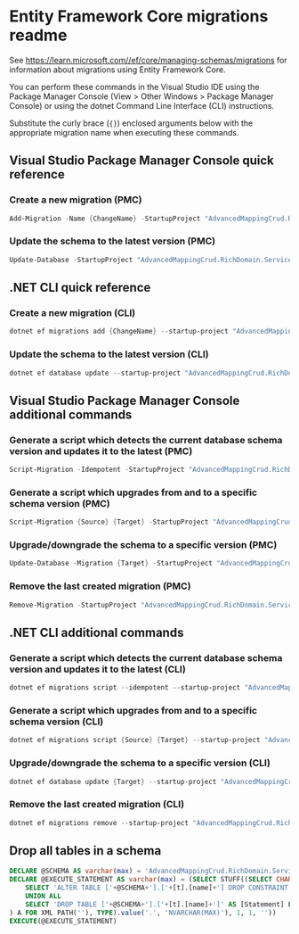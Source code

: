 # Entity Framework Core migrations readme

See <https://learn.microsoft.com//ef/core/managing-schemas/migrations> for information about migrations using Entity Framework Core.

You can perform these commands in the Visual Studio IDE using the Package Manager Console (View > Other Windows > Package Manager Console) or using the dotnet Command Line Interface (CLI) instructions.

Substitute the curly brace (`{}`) enclosed arguments below with the appropriate migration name when executing these commands.

## Visual Studio Package Manager Console quick reference

### Create a new migration (PMC)

```powershell
Add-Migration -Name {ChangeName} -StartupProject "AdvancedMappingCrud.RichDomain.ServiceModel.Tests.Api" -Project "AdvancedMappingCrud.RichDomain.ServiceModel.Tests.Infrastructure"
```

### Update the schema to the latest version (PMC)

```powershell
Update-Database -StartupProject "AdvancedMappingCrud.RichDomain.ServiceModel.Tests.Api" -Project "AdvancedMappingCrud.RichDomain.ServiceModel.Tests.Infrastructure"
```

## .NET CLI quick reference

### Create a new migration (CLI)

```powershell
dotnet ef migrations add {ChangeName} --startup-project "AdvancedMappingCrud.RichDomain.ServiceModel.Tests.Api" --project "AdvancedMappingCrud.RichDomain.ServiceModel.Tests.Infrastructure"
```

### Update the schema to the latest version (CLI)

```powershell
dotnet ef database update --startup-project "AdvancedMappingCrud.RichDomain.ServiceModel.Tests.Api" --project "AdvancedMappingCrud.RichDomain.ServiceModel.Tests.Infrastructure"
```

## Visual Studio Package Manager Console additional commands

### Generate a script which detects the current database schema version and updates it to the latest (PMC)

```powershell
Script-Migration -Idempotent -StartupProject "AdvancedMappingCrud.RichDomain.ServiceModel.Tests.Api" -Project "AdvancedMappingCrud.RichDomain.ServiceModel.Tests.Infrastructure"
```

### Generate a script which upgrades from and to a specific schema version (PMC)

```powershell
Script-Migration {Source} {Target} -StartupProject "AdvancedMappingCrud.RichDomain.ServiceModel.Tests.Api" -Project "AdvancedMappingCrud.RichDomain.ServiceModel.Tests.Infrastructure"
```

### Upgrade/downgrade the schema to a specific version (PMC)

```powershell
Update-Database -Migration {Target} -StartupProject "AdvancedMappingCrud.RichDomain.ServiceModel.Tests.Api" -Project "AdvancedMappingCrud.RichDomain.ServiceModel.Tests.Infrastructure"
```

### Remove the last created migration (PMC)

```powershell
Remove-Migration -StartupProject "AdvancedMappingCrud.RichDomain.ServiceModel.Tests.Api" -Project "AdvancedMappingCrud.RichDomain.ServiceModel.Tests.Infrastructure"
```

## .NET CLI additional commands

### Generate a script which detects the current database schema version and updates it to the latest (CLI)

```powershell
dotnet ef migrations script --idempotent --startup-project "AdvancedMappingCrud.RichDomain.ServiceModel.Tests.Api" --project "AdvancedMappingCrud.RichDomain.ServiceModel.Tests.Infrastructure"
```

### Generate a script which upgrades from and to a specific schema version (CLI)

```powershell
dotnet ef migrations script {Source} {Target} --startup-project "AdvancedMappingCrud.RichDomain.ServiceModel.Tests.Api" --project "AdvancedMappingCrud.RichDomain.ServiceModel.Tests.Infrastructure"
```

### Upgrade/downgrade the schema to a specific version (CLI)

```powershell
dotnet ef database update {Target} --startup-project "AdvancedMappingCrud.RichDomain.ServiceModel.Tests.Api" --project "AdvancedMappingCrud.RichDomain.ServiceModel.Tests.Infrastructure"
```

### Remove the last created migration (CLI)

```powershell
dotnet ef migrations remove --startup-project "AdvancedMappingCrud.RichDomain.ServiceModel.Tests.Api" --project "AdvancedMappingCrud.RichDomain.ServiceModel.Tests.Infrastructure"
```

## Drop all tables in a schema

```sql
DECLARE @SCHEMA AS varchar(max) = 'AdvancedMappingCrud.RichDomain.ServiceModel.Tests'
DECLARE @EXECUTE_STATEMENT AS varchar(max) = (SELECT STUFF((SELECT CHAR(13) + CHAR(10) + [Statement] FROM (
    SELECT 'ALTER TABLE ['+@SCHEMA+'].['+[t].[name]+'] DROP CONSTRAINT ['+[fk].[name]+']' AS [Statement] FROM [sys].[foreign_keys] AS [fk] INNER JOIN [sys].[tables] AS [t] ON [t].[object_id] = [fk].[parent_object_id] INNER JOIN [sys].[schemas] AS [s] ON [s].[schema_id] = [t].[schema_id] WHERE [s].[name] = @SCHEMA
    UNION ALL
    SELECT 'DROP TABLE ['+@SCHEMA+'].['+[t].[name]+']' AS [Statement] FROM [sys].[tables] AS [t] INNER JOIN [sys].[schemas] AS [s] ON [s].[schema_id] = [t].[schema_id] WHERE [s].[name] = @SCHEMA
) A FOR XML PATH(''), TYPE).value('.', 'NVARCHAR(MAX)'), 1, 1, ''))
EXECUTE(@EXECUTE_STATEMENT)
```

